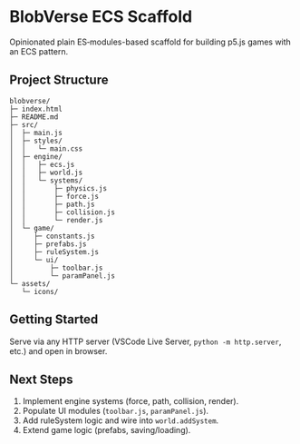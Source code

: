 # BlobVerse ECS Scaffold

Opinionated plain ES‑modules-based scaffold for building p5.js games with an ECS pattern.

## Project Structure

```
blobverse/
├─ index.html
├─ README.md
├─ src/
│  ├─ main.js
│  ├─ styles/
│  │   └─ main.css
│  ├─ engine/
│  │   ├─ ecs.js
│  │   ├─ world.js
│  │   └─ systems/
│  │       ├─ physics.js
│  │       ├─ force.js
│  │       ├─ path.js
│  │       ├─ collision.js
│  │       └─ render.js
│  └─ game/
│     ├─ constants.js
│     ├─ prefabs.js
│     ├─ ruleSystem.js
│     └─ ui/
│         ├─ toolbar.js
│         └─ paramPanel.js
└─ assets/
   └─ icons/
```

## Getting Started

Serve via any HTTP server (VSCode Live Server, `python -m http.server`, etc.) and open in browser.

## Next Steps

1. Implement engine systems (force, path, collision, render).
2. Populate UI modules (`toolbar.js`, `paramPanel.js`).
3. Add ruleSystem logic and wire into `world.addSystem`.
4. Extend game logic (prefabs, saving/loading).

